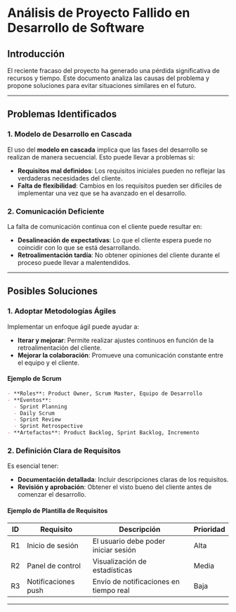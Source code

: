 # Análisis de Proyecto Fallido en Desarrollo de Software

## Introducción

El reciente fracaso del proyecto ha generado una pérdida significativa de recursos y tiempo. Este documento analiza las causas del problema y propone soluciones para evitar situaciones similares en el futuro.

---

## Problemas Identificados

### 1. **Modelo de Desarrollo en Cascada**

El uso del **modelo en cascada** implica que las fases del desarrollo se realizan de manera secuencial. Esto puede llevar a problemas si:

- **Requisitos mal definidos**: Los requisitos iniciales pueden no reflejar las verdaderas necesidades del cliente.
- **Falta de flexibilidad**: Cambios en los requisitos pueden ser difíciles de implementar una vez que se ha avanzado en el desarrollo.

### 2. **Comunicación Deficiente**

La falta de comunicación continua con el cliente puede resultar en:

- **Desalineación de expectativas**: Lo que el cliente espera puede no coincidir con lo que se está desarrollando.
- **Retroalimentación tardía**: No obtener opiniones del cliente durante el proceso puede llevar a malentendidos.

---

## Posibles Soluciones

### 1. **Adoptar Metodologías Ágiles**

Implementar un enfoque ágil puede ayudar a:

- **Iterar y mejorar**: Permite realizar ajustes continuos en función de la retroalimentación del cliente.
- **Mejorar la colaboración**: Promueve una comunicación constante entre el equipo y el cliente.

#### Ejemplo de Scrum

```markdown
- **Roles**: Product Owner, Scrum Master, Equipo de Desarrollo
- **Eventos**:
  - Sprint Planning
  - Daily Scrum
  - Sprint Review
  - Sprint Retrospective
- **Artefactos**: Product Backlog, Sprint Backlog, Incremento
```

### 2. **Definición Clara de Requisitos**

Es esencial tener:

- **Documentación detallada**: Incluir descripciones claras de los requisitos.
- **Revisión y aprobación**: Obtener el visto bueno del cliente antes de comenzar el desarrollo.

#### Ejemplo de Plantilla de Requisitos

| ID | Requisito                     | Descripción                         | Prioridad |
|----|-------------------------------|-------------------------------------|-----------|
| R1 | Inicio de sesión              | El usuario debe poder iniciar sesión| Alta      |
| R2 | Panel de control              | Visualización de estadísticas       | Media     |
| R3 | Notificaciones push           | Envío de notificaciones en tiempo real | Baja      |

---